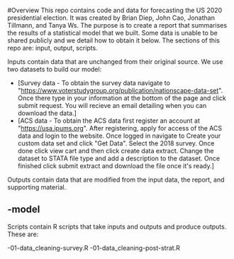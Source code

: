 #Overview
This repo contains code and data for forecasting the US 2020 presidential election. It was created by Brian Diep, John Cao, Jonathan Tillmann, and Tanya Ws. The purpose is to create a report that summarises the results of a statistical model that we built. Some data is unable to be shared publicly and we detail how to obtain it below. The sections of this repo are: input, output, scripts.

Inputs contain data that are unchanged from their original source. We use two datasets to build our model:

- [Survey data - To obtain the survey data navigate to "https://www.voterstudygroup.org/publication/nationscape-data-set". Once there type in your information at the bottom of the page and click submit request. You will recieve an email detailing when you can download the data.]
- [ACS data - To obtain the ACS data first register an account at "https://usa.ipums.org". After registering, apply for access of the ACS data and login to the website. Once logged in navigate to Create your custom data set and click "Get Data". Select the 2018 survey. Once done click view cart and then click create data extract. Change the dataset to STATA file type and add a description to the dataset. Once finished click submit extract and download the file once it's ready.]

Outputs contain data that are modified from the input data, the report, and supporting material.

-model
-

Scripts contain R scripts that take inputs and outputs and produce outputs. These are: 

-01-data_cleaning-survey.R
-01-data_cleaning-post-strat.R
